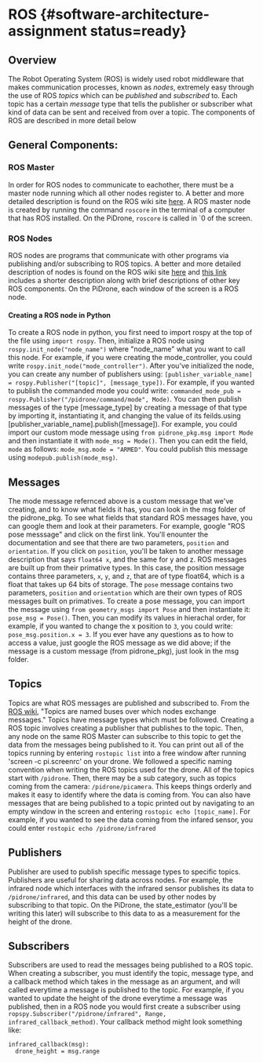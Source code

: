 # ROS {#software-architecture-assignment status=ready}

## Overview
The Robot Operating System (ROS) is widely used robot middleware that makes communication processes, known as *nodes*, extremely easy through the use of ROS *topics* which can be *published* and *subscribed* to. Each topic has a certain *message* type that tells the publisher or subscriber what kind of data can be sent and received from over a topic. The components of ROS are described in more detail below

## General Components:

### ROS Master
In order for ROS nodes to communicate to eachother, there must be a master node running which all other nodes register to. A better and more detailed description is found on the ROS wiki site [here](http://wiki.ros.org/Master). A ROS master node is created by running the command `roscore` in the terminal of a computer that has ROS installed. On the PiDrone, `roscore` is called in \`0 of the screen.

### ROS Nodes
ROS nodes are programs that communicate with other programs via publishing and/or subscribing to ROS topics. A better and more detailed description of nodes is found on the ROS wiki site [here](http://wiki.ros.org/Nodes) and [this link](http://wiki.ros.org/ROS/Tutorials/UnderstandingNodes) includes a shorter description along with brief descriptions of other key ROS components. On the PiDrone, each window of the screen is a ROS node.

#### Creating a ROS node in Python
To create a ROS node in python, you first need to import rospy at the top of the file using `import rospy`. Then, initialize a ROS node using `rospy.init_node("node_name")` where "node_name" what you want to call this node. For example, if you were creating the mode_controller, you could write `rospy.init_node("mode_controller")`. After you've initialized the node, you can create any number of publishers using: `[publisher_variable_name] = rospy.Publisher("[topic]", [message_type])`. For example, if you wanted to publish the commanded mode you could write: `commanded_mode_pub = rospy.Publisher("/pidrone/command/mode", Mode)`. You can then publish messages of the type \[message_type] by creating a message of that type by importing it, instantiating it, and changing the value of its feilds.using \[publisher_variable_name].publish([message]). For example, you could import our custom mode message using `from pidrone_pkg.msg import Mode` and then instantiate it with `mode_msg = Mode()`. Then you can edit the field, `mode` as follows: `mode_msg.mode = "ARMED"`. You could publish this message using `modepub.publish(mode_msg)`.

## Messages
The mode message refernced above is a custom message that we've creating, and to know what fields it has, you can look in the msg folder of the pidrone_pkg. To see what fields that standard ROS messages have, you can google them and look at their parameters. For example, google "ROS pose messsage" and click on the first link. You'll enounter the documentation and see that there are two parameters, `position` and `orientation`. If you click on `position`, you'll be taken to another message description that says `float64 x`, and the same for y and z. ROS messages are built up from their primative types. In this case, the position message contains three parameters, `x`, `y`, and `z`, that are of type float64, which is a float that takes up 64 bits of storage. The `pose` message contains two parameters, `position` and `orientation` which are their own types of ROS messages built on primatives. To create a pose message, you can import the message using `from geometry_msgs import Pose` and then instantiate it: `pose_msg = Pose()`. Then, you can modify its values in hierachal order, for example, if you wanted to change the x position to `3`, you could write: `pose_msg.position.x = 3`. If you ever have any questions as to how to access a value, just google the ROS message as we did above; if the message is a custom message (from pidrone_pkg), just look in the msg folder.

## Topics
Topics are what ROS messages are published and subscribed to. From the [ROS wiki](http://wiki.ros.org/Topics), "Topics are named buses over which nodes exchange messages." Topics have message types which must be followed. Creating a ROS topic involves creating a publisher that publishes to the topic. Then, any node on the same ROS Master can subscribe to this topic to get the data from the messages being published to it. You can print out all of the topics running by entering `rostopic list` into a free window after running 'screen -c pi.screenrc' on your drone. We followed a specific naming convention when writing the ROS topics used for the drone. All of the topics start with `/pidrone`. Then, there may be a sub category, such as topics coming from the camera: `/pidrone/picamera`. This keeps things orderly and makes it easy to identify where the data is coming from. You can also have messages that are being published to a topic printed out by navigating to an empty window in the screen and entering  `rostopic echo [topic_name]`. For example, if you wanted to see the data coming from the infared sensor,  you could enter `rostopic echo /pidrone/infrared`

## Publishers
Publisher are used to publish specific message types to specific topics. Publishers are useful for sharing data across nodes. For example, the infrared node which interfaces with the infrared sensor publishes its data to `/pidrone/infrared`, and this data can be used by other nodes by subscribing to that topic. On the PiDrone, the state_estimator (you'll be writing this later) will subscribe to this data to as a measurement for the height of the drone.

## Subscribers
Subscribers are used to read the messages being published to a ROS topic. When creating a subscriber, you must identify the topic, message type, and a callback method which takes in the message as an argument, and will called everytime a message is published to the topic. For example, if you wanted to update the height of the drone everytime a message was published, then in a ROS node you would first create a subscriber using `ropspy.Subscriber("/pidrone/infrared", Range, infrared_callback_method)`. Your callback method might look something like:
```
infrared_callback(msg):
  drone_height = msg.range
```

